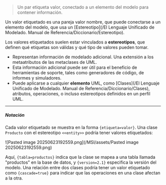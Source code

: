 > Un par etiqueta valor, conectado a un elemento del modelo para contener información.

Un valor etiquetado es una pareja valor nombre, que puede conectarse a un elemento del modelo, que usa un [Estereotipo](/El Lenguaje Unificado de Modelado. Manual de Referencia/Diccionario/Estereotipo).

Los valores etiquetados suelen estar vinculados a **estereotipos**, que definen qué etiquetas son válidas y qué tipo de valores pueden tomar.

- Representan información de modelado adicional. Una extensión a los metaatributos de las metaclases de UML.
- Esta información adicional puede ser útil para el beneficio de herramientas de soporte, tales como generadores de código, de informes y simuladores.
- Puede aplicarse a cualquier **elemento** UML, como [Clases](/El Lenguaje Unificado de Modelado. Manual de Referencia/Diccionario/Clases), atributos, operaciones, o incluso estereotipos definidos en un perfil UML.
****
##### **Notación**
Cada valor etiquetado se muestra en la forma `{etiqueta=valor}`.
Una clase `Producto` con el estereotipo `<<entity>>` podría tener valores etiquetados:

![Pasted image 20250623192559.png](/MSI/assets/Pasted image 20250623192559.png)

Aquí, `{tabla=productos}` indica que la clase se mapea a una tabla llamada "productos" en la base de datos, y `{version=2.1}` especifica la versión del modelo.
Una relación entre dos clases podría tener un valor etiquetado como `{cascade=true}` para indicar que las operaciones en una clase afectan a la otra.